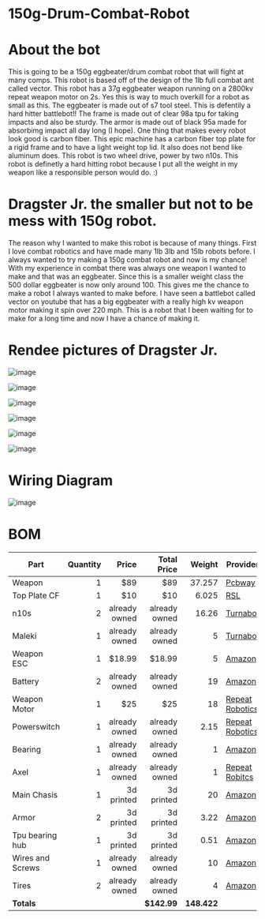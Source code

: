 # 150g-Drum-Combat-Robot

# About the bot
This is going to be a 150g eggbeater/drum combat robot that will fight at many comps. This robot is based off of the design of the 1lb full combat ant called vector. This robot has a 37g eggbeater weapon running on a 2800kv repeat weapon motor on 2s. Yes this is way to much overkill for a robot as small as this. The eggbeater is made out of s7 tool steel. This is defentily a hard hitter battlebot!! The frame is made out of clear 98a tpu for taking impacts and also be sturdy. The armor is made out of black 95a made for absorbimg impact all day long (I hope). One thing that makes every robot look good is carbon fiber. This epic machine has a carbon fiber top plate for a rigid frame and to have a light weight top lid. It also does not bend like aluminum does. This robot is two wheel drive, power by two n10s. This robot is definetly a hard hitting robot because I put all the weight in my weapon like a responsible person would do. :)

# Dragster Jr. the smaller but not to be mess with 150g robot.

The reason why I wanted to make this robot is because of many things. First I love combat robotics and have made many 1lb 3lb and 15lb robots before. I always wanted to try making a 150g combat robot and now is my chance! With my experience in combat there was always one weapon I wanted to make and that was an eggbeater. Since this is a smaller weight class the 500 dollar eggbeater is now only around 100. This gives me the chance to make a robot I always wanted to make before. I have seen a battlebot called vector on youtube that has a big eggbeater with a really high kv weapon motor making it spin over 220 mph. This is a robot that I been waiting for to make for a long time and now I have a chance of making it. 

# Rendee pictures of Dragster Jr. 

![image](https://github.com/user-attachments/assets/a1f608ca-3bd4-498a-984a-7387e7887e8f)

![image](https://github.com/user-attachments/assets/7fd58f4c-03b0-4315-ae00-1a6c617826dc)


![image](https://github.com/user-attachments/assets/c77ffcd9-56d6-47bc-8980-7be8095ffa10)

![image](https://github.com/user-attachments/assets/0d13174e-4579-43fc-8414-12f6ce5dd5a4)

![image](https://github.com/user-attachments/assets/411148af-95ea-4bf5-a8ec-e8e3bd7fdbf3)


![image](https://github.com/user-attachments/assets/cceeaade-4005-4aef-8ca4-60d5ed59e7a2)

# Wiring Diagram

![image](https://github.com/user-attachments/assets/2c715e26-2013-439d-b4a3-66f576b066c8)

# BOM

| Part                 | Quantity | Price        | Total Price | Weight  | Provider |
|----------------------|---------:|-------------:|------------:|--------:|----------|
| Weapon               |        1 | $89          | $89         | 37.257  | [Pcbway](https://www.pcbway.com/) |
| Top Plate CF         |        1 | $10          | $10         | 6.025   |  [RSL](https://shop.robotsmashingleague.com/products/custom-cnc-item)|
| n10s                 |        2 | already owned|already owned| 16.26   | [Turnabot](https://turnabot.com/products/high-power-n10)|
|Maleki                |        1 | already owned|already owned| 5       | [Turnabot](https://turnabot.com/products/mni-hv)|
| Weapon ESC           |        1 | $18.99       | $18.99      | 5       | [Amazon](https://www.amazon.com/dp/B0F8P985VQ?_encoding=UTF8&th=1)|
| Battery              |        2 | already owned|already owned| 19      |  [Amazon](https://www.amazon.com/dp/B0D2L17M8H?ref=ppx_yo2ov_dt_b_fed_asin_title)
| Weapon Motor         |        1 | $25          | $25         | 18      | [Repeat Robotics](https://repeat-robotics.com/buy/2004-direct-drive-motor-150g/) |
| Powerswitch          |        1 |already owned |already owned| 2.15    | [Repeat Robotics](https://repeat-robotics.com/buy/fingertech-switch/) |
| Bearing              |        1 |already owned |already owned|1        | [Amazon](https://www.amazon.com/uxcell-MR115-2RS-Groove-Bearings-Double/dp/B082PS6D6P?crid=232ULCGI0II1O&dib=eyJ2IjoiMSJ9.gOGxM5MhB6O2Snjy--6wkYLAv-0jcwgg347FdNQL6H8t9miHrJ1F5uDeQgV4AZUMw1I4-VOvB35q9E57MM0Ov0OndfeGTCTmoF_-5OdzYjdtgInkqysnqoar9_i_UJA3QqNidpOguXBOFzES8DZhY9vceoVSYIv61pEg0WWw5rNRSMZ5dOfxG-ItPEclLxga-TDbFvmfUmiLL9nAjfEtLM3h3pSjFFh0boOwXccojJk.EpdOybQQYuoLHt_Mol9oW6Sjo-AdmFQjwgrxmDZbaTQ&dib_tag=se&keywords=uxcell%2B5mm%2Bbearing%2B11mm%2Bd&qid=1751040769&sprefix=uxcell%2B5mm%2Bbearing%2B11mm%2Bd%2Caps%2C146&sr=8-3&th=1)| 
| Axel                 |        1 |already owned |already owned|1        | [Repeat Robitcs](https://repeat-robotics.com/buy/axle_ant/)|
| Main Chasis          |       1  | 3d printed   | 3d printed  | 20      | [Amazon](https://www.amazon.com/PRILINE-Filament%EF%BC%8CPRILINE-Flexible-Filament%EF%BC%8C1KG-Material/dp/B074DV9JMX?crid=1PLCNZE4L27LN&dib=eyJ2IjoiMSJ9.vPG3yiFPuvPHCRMG-OrLJny0RJSqP6A8Kx671MvFLECGkCsrJjEBdIFMmwMfRQ63KXEHEkZXSg3pt0iGIo79_IjLSQogfAzH2WBfzbpnEgfwPn_4fYb-LcF4YJ_dIQbTZQdAiTFcfgVTaCcbKgAEItpLaOXriazhRcYYcS9jQx6upWzP-mIylrZxn7GzSNMcXBswSZgl1a3g9pHKiNaRk76jplwqTDiwjopy_OwQRhc.29hTvD6R4-w-8qEhoOsTP-Fb9oue26CSRiH2e-uYiN8&dib_tag=se&keywords=98a%2Btpu&qid=1751041268&sprefix=98a%2Btpu%2Caps%2C312&sr=8-3&th=1)|
| Armor                |        2 | 3d printed   | 3d printed  | 3.22    | [Amazon](https://www.amazon.com/Overture-Filament-Flexible-Consumables-Dimensional/dp/B07VDP2S3P?crid=3NITTDPRDCK51&dib=eyJ2IjoiMSJ9.AL9zRSxnKaIftbZ9jAIaha_0ZC0y_DJ_qpoe0A-5xje5JuTG28_bx7luwAozbIzwCTTbSwc28iZ2_cqY4lNjJ9DiPxeV1G-vcesnEu8Fz7VX6aIATHydzpdYX3vYzZeOflF5uUZGBQKfDN1r-vvNj8B2ziiqG9PSvZjHAP5l3IG9Ur3Snm4RIdO8Im1aeSZLv-MLTaUhdBgBoGohVZtSp3SWeOkAAP9w9Kt_KH84bCM.nSpvxMMUYWgi6aza8Oqm2hGiDPZeS5dsrq9KYUgyKFw&dib_tag=se&keywords=overture%2B95a%2Btpu&qid=1751041077&sprefix=overture%2B95a%2Btpu%2Caps%2C181&sr=8-1&th=1)|
| Tpu bearing hub      |        1 | 3d printed   | 3d printed  | 0.51    | [Amazon](https://www.amazon.com/Overture-Filament-Flexible-Consumables-Dimensional/dp/B07VDP2S3P?crid=3NITTDPRDCK51&dib=eyJ2IjoiMSJ9.AL9zRSxnKaIftbZ9jAIaha_0ZC0y_DJ_qpoe0A-5xje5JuTG28_bx7luwAozbIzwCTTbSwc28iZ2_cqY4lNjJ9DiPxeV1G-vcesnEu8Fz7VX6aIATHydzpdYX3vYzZeOflF5uUZGBQKfDN1r-vvNj8B2ziiqG9PSvZjHAP5l3IG9Ur3Snm4RIdO8Im1aeSZLv-MLTaUhdBgBoGohVZtSp3SWeOkAAP9w9Kt_KH84bCM.nSpvxMMUYWgi6aza8Oqm2hGiDPZeS5dsrq9KYUgyKFw&dib_tag=se&keywords=overture%2B95a%2Btpu&qid=1751041077&sprefix=overture%2B95a%2Btpu%2Caps%2C181&sr=8-1&th=1)      |
| Wires and Screws     |        1 |already owned |already owned| 10      | [Amazon](https://www.amazon.com/uxcell-Phillips-Self-Tapping-Screw-100pcs/dp/B0CCRSNKRT?crid=3NX1NU2AE4VU&dib=eyJ2IjoiMSJ9.IqUuMQ9KmsOAfkGNK6qlZZ--C3KrsELAJZTsnV5hQYwWJW49vBU3Vh8MeNErQww-gz2_3hST9vU7StWR4zBBmob_Khh8UX7l5zigUC22lG3Q0NO4DmxB46hfI1qcGvA6F5fc_4X-_ha-0IjQyg-g81c0rWWn0_iucb-aVP3GCCwgwgOYA0ly51RnW4swfDed8RSqXru-HSflqqAm8oaEa61J2nww2P6fFummiobwKE0.cOJN7MFnSZWqV_i2csZOnBkBczlzL1uJoI_BgOLbWmE&dib_tag=se&keywords=plastight%2Bscrews%2B3mm&qid=1751040951&sprefix=plastight%2Bscrews%2B3mm%2Caps%2C197&sr=8-10&th=1)|
| Tires                |        2 |already owned| already owned| 4       | [Amazon](https://www.amazon.com/Tires-Wheels-Axles-Sets-Accessories/dp/B09DNL56ZB?crid=295SB8F9F1BBZ&dib=eyJ2IjoiMSJ9.HRvA-qjdeZa3ZgNumUdb9vG4RMFZMLN1xOPYWsEjVabIajVLK8Xjrspa6Y2oM4eo1z-guVsG97PbbytDcojMgB4R0MOS2IaLr8-j0-QOUpveoW16xfBvToIVrajcN1eCfcK6dS45fpeVJVVuDKzwzyEus-bL0R8uW2DXJiOER8OoBp6U5cLcY9m9ScPR3Rnp6Y9NqfIzvTKpUyDPIItQxnJ9ejDNVFtHmsxEdyo_dJSEqsInQdHlhOFHi_gvAxfvLGOVvKTMdYWdrpXB0BESnNbFThkTichiG9eoQyDxI7E.UYO8iRX6G1KbWzpmGGp-BoqC8ZG9qwvh17Tyu20MLsM&dib_tag=se&keywords=mii+lego+tires&qid=1751042069&sprefix=mii+lego+tire%2Caps%2C177&sr=8-24)
| **Totals**           |          |            | **$142.99**    | **148.422** |          |
